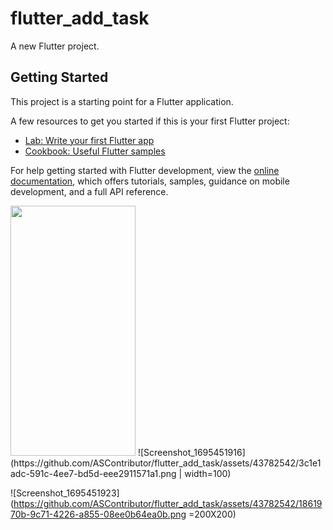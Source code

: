 # flutter_add_task

A new Flutter project.

## Getting Started

This project is a starting point for a Flutter application.

A few resources to get you started if this is your first Flutter project:

- [Lab: Write your first Flutter app](https://docs.flutter.dev/get-started/codelab)
- [Cookbook: Useful Flutter samples](https://docs.flutter.dev/cookbook)

For help getting started with Flutter development, view the
[online documentation](https://docs.flutter.dev/), which offers tutorials,
samples, guidance on mobile development, and a full API reference.


<img src="https://github.com/ASContributor/flutter_add_task/assets/43782542/1861970b-9c71-4226-a855-08ee0b64ea0b.png"  width="200" height="400" />
![Screenshot_1695451916](https://github.com/ASContributor/flutter_add_task/assets/43782542/3c1e1adc-591c-4ee7-bd5d-eee2911571a1.png | width=100)


![Screenshot_1695451923](https://github.com/ASContributor/flutter_add_task/assets/43782542/1861970b-9c71-4226-a855-08ee0b64ea0b.png =200X200)



